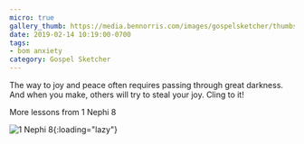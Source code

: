 ```yaml
---
micro: true
gallery_thumb: https://media.bennorris.com/images/gospelsketcher/thumbs/1-nephi-8-02.jpg
date: 2019-02-14 10:19:00-0700
tags:
- bom anxiety
category: Gospel Sketcher
---
```


The way to joy and peace often requires passing through great darkness. And when you make, others will try to steal your joy. Cling to it!

More lessons from 1 Nephi 8

![1 Nephi 8](https://media.bennorris.com/images/gospelsketcher/bom-anxiety-study/1-nephi-8-02.jpg){:loading="lazy"}